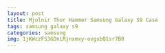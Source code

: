 ```yaml
---
layout: post
title: Mjolnir Thor Hammer Samsung Galaxy S9 Case
tags: samsung galaxy s9
categories: samsung
img: 1jKWczFS3GDnLRjnxmxy-ovgxbQ1sr7B0
---
```

